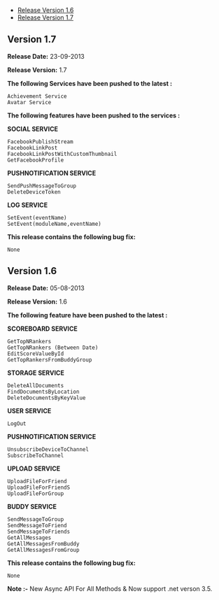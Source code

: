 * [Release Version 1.6](https://github.com/shephertz/App42_CSHARP_SDK/blob/master/Change%20Log.md#version-16)
* [Release Version 1.7](https://github.com/shephertz/App42_CSHARP_SDK/blob/master/Change%20Log.md#version-17)

## Version 1.7

**Release Date:** 23-09-2013

**Release Version:** 1.7

**The following Services have been pushed to the latest :**

```
Achievement Service
Avatar Service
```

**The following features have been pushed to the services :**

**SOCIAL SERVICE**

```
FacebookPublishStream
FacebookLinkPost
FacebookLinkPostWithCustomThumbnail
GetFacebookProfile
```

**PUSHNOTIFICATION SERVICE**

```
SendPushMessageToGroup
DeleteDeviceToken
```

**LOG SERVICE**

```
SetEvent(eventName)
SetEvent(moduleName,eventName)
```


**This release contains the following bug fix:**

```
None
```

## Version 1.6

**Release Date:** 05-08-2013

**Release Version:** 1.6

**The following feature have been pushed to the latest :**


**SCOREBOARD SERVICE**

```
GetTopNRankers 
GetTopNRankers (Between Date)
EditScoreValueById 
GetTopRankersFromBuddyGroup
```


**STORAGE SERVICE**

```
DeleteAllDocuments
FindDocumentsByLocation
DeleteDocumentsByKeyValue
```


**USER SERVICE**

```
LogOut
```


**PUSHNOTIFICATION SERVICE**

```
UnsubscribeDeviceToChannel
SubscribeToChannel
```


**UPLOAD SERVICE**

```
UploadFileForFriend
UploadFileForFriendS
UploadFileForGroup
```


**BUDDY SERVICE**

```
SendMessageToGroup
SendMessageToFriend
SendMessageToFriends
GetAllMessages
GetAllMessagesFromBuddy
GetAllMessagesFromGroup
```


**This release contains the following bug fix:**

```
None
```
**Note :-** New Async API For All Methods & Now support .net verson 3.5.
